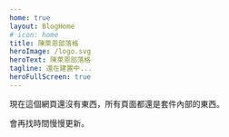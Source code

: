 ```yaml
---
home: true
layout: BlogHome
# icon: home
title: 陳萊恩部落格
heroImage: /logo.svg
heroText: 陳萊恩部落格
tagline: 還在建置中...
heroFullScreen: true
---
```


現在這個網頁還沒有東西，所有頁面都還是套件內部的東西。

會再找時間慢慢更新。
